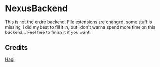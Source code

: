 # NexusBackend
This is not the entire backend. File extensions are changed, some stuff is missing, i did my best to fill it in, but i don't wanna spend more time on this backend... Feel free to finish it if you want!
## Credits
[Hagi](https://github.com/justhagi11)
